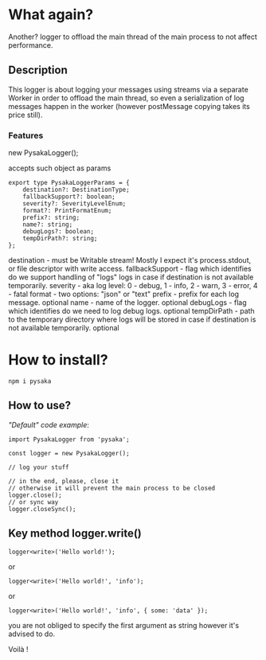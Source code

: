 # What again?
Another? logger to offload the main thread of the main process to not affect performance.

## Description

This logger is about logging your messages using streams via a separate Worker in order to offload the main thread, so even a serialization of log messages happen in the worker (however postMessage copying takes its price still).

### Features

 new PysakaLogger();

accepts such object as params

    export type PysakaLoggerParams = {
        destination?: DestinationType;
        fallbackSupport?: boolean;
        severity?: SeverityLevelEnum;
        format?: PrintFormatEnum;
        prefix?: string;
        name?: string;
        debugLogs?: boolean;
        tempDirPath?: string;
    };

destination - must be Writable stream! Mostly I expect it's process.stdout, or file descriptor with write access.
fallbackSupport - flag which identifies do we support handling of "logs" logs in case if destination is not available temporarily.
severity - aka log level: 0 - debug, 1 - info, 2 - warn, 3 - error, 4 - fatal
format - two options: "json" or "text"
prefix - prefix for each log message. optional
name - name of the logger. optional
debugLogs - flag which identifies do we need to log debug logs. optional
tempDirPath - path to the temporary directory where logs will be stored in case if destination is not available temporarily. optional

# How to install?

`npm i pysaka`

## How to use?

*"Default" code example*:

    import PysakaLogger from 'pysaka';

    const logger = new PysakaLogger();

    // log your stuff

    // in the end, please, close it
    // otherwise it will prevent the main process to be closed
    logger.close();
    // or sync way
    logger.closeSync();

## Key method logger.write()

    logger<write>('Hello world!');
or

    logger<write>('Hello world!', 'info');
or

    logger<write>('Hello world!', 'info', { some: 'data' });

you are not obliged to specify the first argument as string however it's advised to do.

Voilà !
